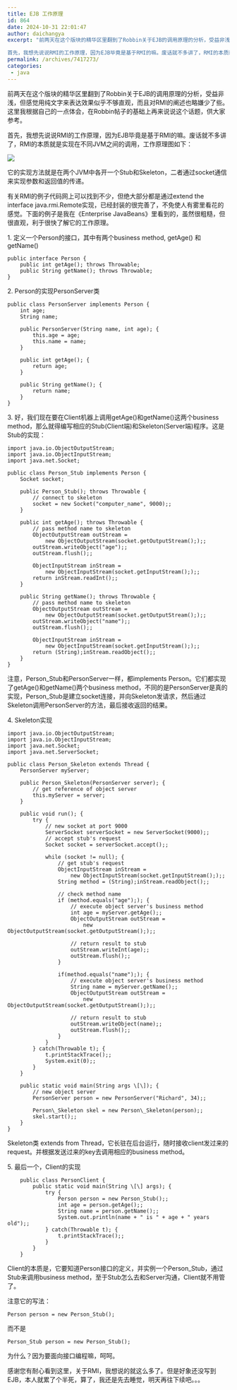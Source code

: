 ```yaml
---
title: EJB 工作原理
id: 864
date: 2024-10-31 22:01:47
author: daichangya
excerpt: "前两天在这个版块的精华区里翻到了Robbin关于EJB的调用原理的分析，受益非浅，但感觉用纯文字来表达效果似乎不够直观，而且对RMI的阐述也略嫌少了些。这里我根据自己的一点体会，在Robbin帖子的基础上再来说说这个话题，供大家参考。 

首先，我想先说说RMI的工作原理，因为EJB毕竟是基于RMI的嘛。废话就不多讲了，RMI的本质就是实现在不同JVM之间的调用，工作原理图如下："
permalink: /archives/7417273/
categories:
 - java
---
```




前两天在这个版块的精华区里翻到了Robbin关于EJB的调用原理的分析，受益非浅，但感觉用纯文字来表达效果似乎不够直观，而且对RMI的阐述也略嫌少了些。这里我根据自己的一点体会，在Robbin帖子的基础上再来说说这个话题，供大家参考。  
  
首先，我想先说说RMI的工作原理，因为EJB毕竟是基于RMI的嘛。废话就不多讲了，RMI的本质就是实现在不同JVM之间的调用，工作原理图如下：  
  
![](http://hi.csdn.net/attachment/201011/15/0_1289809392O430.gif)  
  
它的实现方法就是在两个JVM中各开一个Stub和Skeleton，二者通过socket通信来实现参数和返回值的传递。  
  
有关RMI的例子代码网上可以找到不少，但绝大部分都是通过extend the interface java.rmi.Remote实现，已经封装的很完善了，不免使人有雾里看花的感觉。下面的例子是我在《Enterprise JavaBeans》里看到的，虽然很粗糙，但很直观，利于很快了解它的工作原理。  
  
1\. 定义一个Person的接口，其中有两个business method, getAge() 和getName()  


	public interface Person {
		public int getAge(); throws Throwable;
		public String getName(); throws Throwable;
	}

  
  
2\. Person的实现PersonServer类  


	public class PersonServer implements Person {
		int age;
		String name;

		public PersonServer(String name, int age); {
			this.age = age;
			this.name = name;
		}

		public int getAge(); {
			return age;
		}

		public String getName(); {
			return name;
		}
	}

  
  
3\. 好，我们现在要在Client机器上调用getAge()和getName()这两个business method，那么就得编写相应的Stub(Client端)和Skeleton(Server端)程序。这是Stub的实现：  


	import java.io.ObjectOutputStream;
	import java.io.ObjectInputStream;
	import java.net.Socket;

	public class Person_Stub implements Person {
		Socket socket;

		public Person_Stub(); throws Throwable {
			// connect to skeleton
			socket = new Socket("computer_name", 9000);;
		}

		public int getAge(); throws Throwable {
			// pass method name to skeleton
			ObjectOutputStream outStream =
				new ObjectOutputStream(socket.getOutputStream(););;
			outStream.writeObject("age");;
			outStream.flush();;

			ObjectInputStream inStream =
				new ObjectInputStream(socket.getInputStream(););;
			return inStream.readInt();;
		}

		public String getName(); throws Throwable {
			// pass method name to skeleton
			ObjectOutputStream outStream =
				new ObjectOutputStream(socket.getOutputStream(););;
			outStream.writeObject("name");;
			outStream.flush();;

			ObjectInputStream inStream =
				new ObjectInputStream(socket.getInputStream(););;
			return (String);inStream.readObject();;
		}
	}

  
  
注意，Person\_Stub和PersonServer一样，都implements Person。它们都实现了getAge()和getName()两个business method，不同的是PersonServer是真的实现，Person\_Stub是建立socket连接，并向Skeleton发请求，然后通过Skeleton调用PersonServer的方法，最后接收返回的结果。  
  
4\. Skeleton实现  



	import java.io.ObjectOutputStream;
	import java.io.ObjectInputStream;
	import java.net.Socket;
	import java.net.ServerSocket;

	public class Person_Skeleton extends Thread {
		PersonServer myServer;

		public Person_Skeleton(PersonServer server); {
			// get reference of object server
			this.myServer = server;
		}

		public void run(); {
			try {
				// new socket at port 9000
				ServerSocket serverSocket = new ServerSocket(9000);;
				// accept stub's request
				Socket socket = serverSocket.accept();;

				while (socket != null); {
					// get stub's request
					ObjectInputStream inStream =
						new ObjectInputStream(socket.getInputStream(););;
					String method = (String);inStream.readObject();;

					// check method name
					if (method.equals("age");); {
						// execute object server's business method
						int age = myServer.getAge();;
						ObjectOutputStream outStream =
							new ObjectOutputStream(socket.getOutputStream(););;

						// return result to stub
						outStream.writeInt(age);;
						outStream.flush();;
					}

					if(method.equals("name");); {
						// execute object server's business method
						String name = myServer.getName();;
						ObjectOutputStream outStream =
							new ObjectOutputStream(socket.getOutputStream(););;

						// return result to stub
						outStream.writeObject(name);;
						outStream.flush();;
					}
				}
			} catch(Throwable t); {
				t.printStackTrace();;
				System.exit(0);;
			}
		}

		public static void main(String args \[\]); {
			// new object server
			PersonServer person = new PersonServer("Richard", 34);;

			Person\_Skeleton skel = new Person\_Skeleton(person);;
			skel.start();;
		}
	}

  
  
Skeleton类 extends from Thread，它长驻在后台运行，随时接收client发过来的request。并根据发送过来的key去调用相应的business method。  
  
5\. 最后一个，Client的实现  

```
	public class PersonClient {
		public static void main(String \[\] args); {
			try {
				Person person = new Person_Stub();;
				int age = person.getAge();;
				String name = person.getName();;
				System.out.println(name + " is " + age + " years old");;
			} catch(Throwable t); {
				t.printStackTrace();;
			}
		}
	}
```
  
  
Client的本质是，它要知道Person接口的定义，并实例一个Person_Stub，通过Stub来调用business method，至于Stub怎么去和Server沟通，Client就不用管了。  
  
注意它的写法：  

	Person person = new Person_Stub();  

而不是  

	Person_Stub person = new Person_Stub();  
  
为什么？因为要面向接口编程嘛，呵呵。  
  
感谢您有耐心看到这里，关于RMI，我想说的就这么多了。但是好象还没写到EJB，本人就累了个半死，算了，我还是先去睡觉，明天再往下续吧。。。
